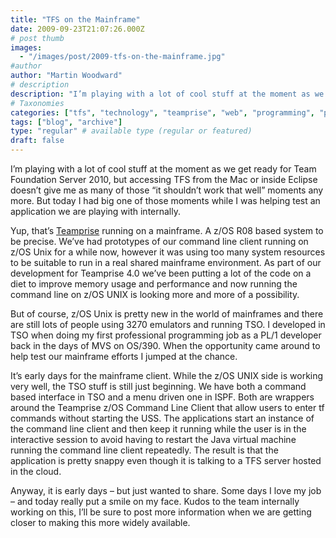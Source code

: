 ```yaml
---
title: "TFS on the Mainframe"
date: 2009-09-23T21:07:26.000Z
# post thumb
images:
  - "/images/post/2009-tfs-on-the-mainframe.jpg"
#author
author: "Martin Woodward"
# description
description: "I’m playing with a lot of cool stuff at the moment as we get ready for Team Foundation Server 2010, but accessing TFS from the Mac or inside."
# Taxonomies
categories: ["tfs", "technology", "teamprise", "web", "programming", "podcast"]
tags: ["blog", "archive"]
type: "regular" # available type (regular or featured)
draft: false
---
```

I’m playing with a lot of cool stuff at the moment as we get ready for Team Foundation Server 2010, but accessing TFS from the Mac or inside Eclipse doesn’t give me as many of those “it shouldn’t work that well” moments any more.  But today I had big one of those moments while I was helping test an application we are playing with internally.   

[](http://www.woodwardweb.com/WindowsLiveWriter/AccessingTFSfromtheMainframe_11B04/teampriz_2.png)   

Yup, that’s [Teamprise](http://www.teamprise.com) running on a mainframe.  A z/OS R08 based system to be precise.  We’ve had prototypes of our command line client running on z/OS Unix for a while now, however it was using too many system resources to be suitable to run in a real shared mainframe environment.  As part of our development for Teamprise 4.0 we’ve been putting a lot of the code on a diet to improve memory usage and performance and now running the command line on z/OS UNIX is looking more and more of a possibility.  

But of course, z/OS Unix is pretty new in the world of mainframes and there are still lots of people using 3270 emulators and running TSO.  I developed in TSO when doing my first professional programming job as a PL/1 developer back in the days of MVS on OS/390. When the opportunity came around to help test our mainframe efforts I jumped at the chance.  

It’s early days for the mainframe client.  While the z/OS UNIX side is working very well, the TSO stuff is still just beginning.  We have both a command based interface in TSO and a menu driven one in ISPF.  Both are wrappers around the Teamprise z/OS Command Line Client that allow users to enter tf commands without starting the USS.  The applications start an instance of the command line client and then keep it running while the user is in the interactive session to avoid having to restart the Java virtual machine running the command line client repeatedly.  The result is that the application is pretty snappy even though it is talking to a TFS server hosted in the cloud.  

Anyway, it is early days – but just wanted to share.  Some days I love my job – and today really put a smile on my face.  Kudos to the team internally working on this, I’ll be sure to post more information when we are getting closer to making this more widely available.